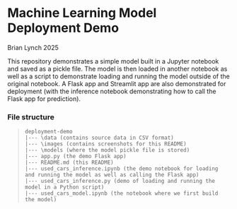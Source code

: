 # Machine Learning Model Deployment Demo

Brian Lynch 2025

This repository demonstrates a simple model built in a Jupyter notebook and saved as a pickle file. The model is then loaded in another notebook as well as a script to demonstrate loading and running the model outside of the original notebook. A Flask app and Streamlit app are also demonstrated for deployment (with the inference notebook demonstrating how to call the Flask app for prediction).

### File structure

> ```
> deployment-demo
> |--- \data (contains source data in CSV format)
> |--- \images (contains screenshots for this README)
> |--- \models (where the model pickle file is stored)
> |--- app.py (the demo Flask app)
> |--- README.md (this README)
> |--- used_cars_inference.ipynb (the demo notebook for loading and running the model as well as calling the Flask app)
> |--- used_cars_inference.py (demo of loading and running the model in a Python script)
> |--- used_cars_model.ipynb (the notebook where we first build the model)
> ```


